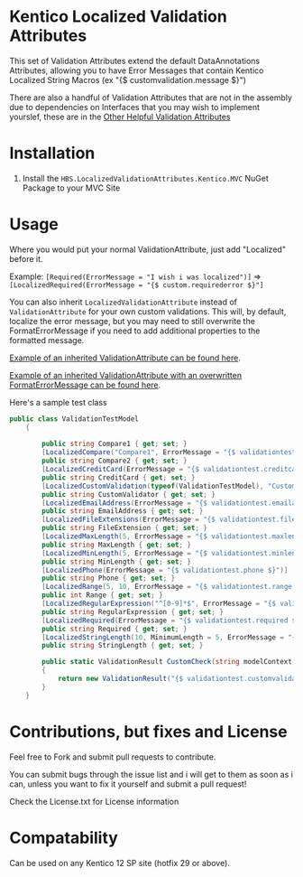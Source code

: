 # Kentico Localized Validation Attributes
This set of Validation Attributes extend the default DataAnnotations Attributes, allowing you to have Error Messages that contain Kentico Localized String Macros (ex "{$ customvalidation.message $}")

There are also a handful of Validation Attributes that are not in the assembly due to dependencies on Interfaces that you may wish to implement yourslef, these are in the [Other Helpful Validation Attributes](https://github.com/KenticoDevTrev/KenticoLocalizedValidationAttributes/tree/master/LocalizedValidationAttributes/Other%20Helpful%20Validation%20Attributes)

# Installation
1. Install the `HBS.LocalizedValidationAttributes.Kentico.MVC` NuGet Package to your MVC Site

# Usage
Where you would put your normal ValidationAttribute, just add "Localized" before it.

Example:
`[Required(ErrorMessage = "I wish i was localized")]` =>` [LocalizedRequired(ErrorMessage = "{$ custom.requirederror $}"]`

You can also inherit `LocalizedValidationAttribute` instead of `ValidationAttribute` for your own custom validations. This will, by default, localize the error message, but you may need to still overwrite the FormatErrorMessage if you need to add additional properties to the formatted message.

[Example of an inherited ValidationAttribute can be found here](https://github.com/KenticoDevTrev/KenticoLocalizedValidationAttributes/blob/master/LocalizedValidationAttributes/Other%20Helpful%20Validation%20Attributes/LocalizedUserExistsAttribute.cs).

[Example of an inherited ValidationAttribute with an overwritten FormatErrorMessage can be found here](https://github.com/KenticoDevTrev/KenticoLocalizedValidationAttributes/blob/master/LocalizedValidationAttributes/Other%20Helpful%20Validation%20Attributes/LocalizedPasswordPolicyAttribute.cs).

Here's a sample test class
``` csharp
public class ValidationTestModel
    {
        
        public string Compare1 { get; set; }
        [LocalizedCompare("Compare1", ErrorMessage = "{$ validationtest.compare $}")]
        public string Compare2 { get; set; }
        [LocalizedCreditCard(ErrorMessage = "{$ validationtest.creditcard $}")]
        public string CreditCard { get; set; }  
        [LocalizedCustomValidation(typeof(ValidationTestModel), "CustomCheck")]
        public string CustomValidator { get; set; }
        [LocalizedEmailAddress(ErrorMessage = "{$ validationtest.emailaddress $}")]
        public string EmailAddress { get; set; }
        [LocalizedFileExtensions(ErrorMessage = "{$ validationtest.fileextension $}", Extensions =".pdf")]
        public string FileExtension { get; set; }
        [LocalizedMaxLength(5, ErrorMessage = "{$ validationtest.maxlength $}")]
        public string MaxLength { get; set; }
        [LocalizedMinLength(5, ErrorMessage = "{$ validationtest.minlength $}")]
        public string MinLength { get; set; }
        [LocalizedPhone(ErrorMessage = "{$ validationtest.phone $}")]
        public string Phone { get; set; }
        [LocalizedRange(5, 10, ErrorMessage = "{$ validationtest.range $}")]
        public int Range { get; set; }
        [LocalizedRegularExpression("^[0-9]*$", ErrorMessage = "{$ validationtest.regularexpression $}")]
        public string RegularExpression { get; set; }
        [LocalizedRequired(ErrorMessage = "{$ validationtest.required $}")]
        public string Required { get; set; }
        [LocalizedStringLength(10, MinimumLength = 5, ErrorMessage = "{$ validationtest.stringlength $}")]
        public string StringLength { get; set; }

        public static ValidationResult CustomCheck(string modelContext, ValidationContext validationContext)
        {
            return new ValidationResult("{$ validationtest.customvalidator $}", new List<string> { "CustomValidator" });
        }
    }
```

# Contributions, but fixes and License
Feel free to Fork and submit pull requests to contribute.

You can submit bugs through the issue list and i will get to them as soon as i can, unless you want to fix it yourself and submit a pull request!

Check the License.txt for License information

# Compatability
Can be used on any Kentico 12 SP site (hotfix 29 or above).
